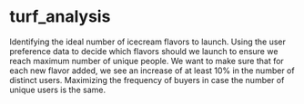 # turf_analysis
Identifying the ideal number of icecream flavors to launch. Using the user preference data to decide which flavors should we launch to ensure we reach maximum number of unique people. We want to make sure that for each new flavor added, we see an increase of at least 10% in the number of distinct users. Maximizing the frequency of buyers in case the number of unique users is the same.
